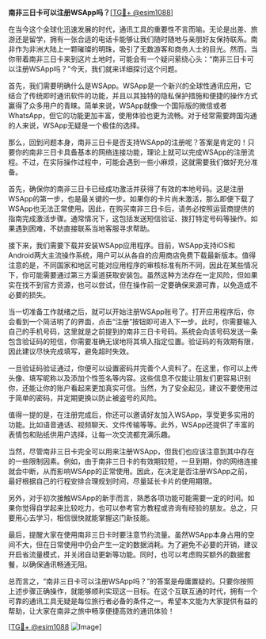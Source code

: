 **南非三日卡可以注册WSApp吗？**[[TG💪+ @esim1088](https://t.me/s/esim1088)]

在当今这个全球化迅速发展的时代，通讯工具的重要性不言而喻。无论是出差、旅游还是留学，拥有一张合适的电话卡能够让我们随时随地与亲朋好友保持联系。南非作为非洲大陆上一颗璀璨的明珠，吸引了无数游客和商务人士的目光。然而，当你带着南非三日卡来到这片土地时，可能会有一个疑问萦绕心头：“南非三日卡可以注册WSApp吗？”今天，我们就来详细探讨这个问题。

首先，我们需要明确什么是WSApp。WSApp是一个新兴的全球性通讯应用，它结合了传统即时通讯软件的功能，并且以其独特的隐私保护措施和便捷的操作方式赢得了众多用户的青睐。简单来说，WSApp就像一个国际版的微信或者WhatsApp，但它的功能更加丰富，使用体验也更为流畅。对于经常需要跨国沟通的人来说，WSApp无疑是一个极佳的选择。

那么，回到问题本身，南非三日卡是否支持WSApp的注册呢？答案是肯定的！只要你的南非三日卡具备基本的网络连接功能，理论上就可以完成WSApp的注册流程。不过，在实际操作过程中，可能会遇到一些小麻烦，这就需要我们做好充分准备。

首先，确保你的南非三日卡已经成功激活并获得了有效的本地号码。这是注册WSApp的第一步，也是最关键的一步。如果你的卡片尚未激活，那么即便下载了WSApp也无法正常使用。因此，在购买南非三日卡后，请务必按照运营商提供的指南完成激活步骤。通常情况下，这包括发送短信验证、拨打特定号码等操作。如果遇到困难，不妨直接联系当地客服寻求帮助。

接下来，我们需要下载并安装WSApp应用程序。目前，WSApp支持iOS和Android两大主流操作系统，用户可以从各自的应用商店免费下载最新版本。值得注意的是，不同国家和地区可能对应用程序的审核标准有所不同，因此在某些情况下，你可能需要通过第三方渠道获取安装包。虽然这种方法存在一定风险，但如果实在找不到官方资源，也可以尝试，但在操作前一定要确保来源可靠，以免造成不必要的损失。

当一切准备工作就绪之后，就可以开始注册WSApp账号了。打开应用程序后，你会看到一个简洁明了的界面，点击“注册”按钮即可进入下一步。此时，你需要输入自己的手机号码，这里就是之前提到的南非三日卡号码。系统会向该号码发送一条包含验证码的短信，你需要准确无误地将其填入指定位置。验证码的有效期有限，因此建议尽快完成填写，避免超时失效。

一旦验证码验证通过，你便可以设置密码并完善个人资料了。在这里，你可以上传头像、填写昵称以及添加个性签名等内容。这些信息不仅能让朋友们更容易识别你，还能让你的账户看起来更加真实可信。当然，为了安全起见，建议不要使用过于简单的密码，并定期更换以防止被盗号的风险。

值得一提的是，在注册完成后，你还可以邀请好友加入WSApp，享受更多实用的功能。比如语音通话、视频聊天、文件传输等等。此外，WSApp还提供了丰富的表情包和贴纸供用户选择，让每一次交流都充满乐趣。

当然，尽管南非三日卡完全可以用来注册WSApp，但我们也应该注意到其中存在的一些限制因素。例如，由于南非三日卡的有效期较短，一旦到期，你的网络连接就会中断，从而影响WSApp的正常使用。因此，在决定是否注册WSApp之前，最好根据自己的行程安排合理规划时间，尽量延长卡片的使用期限。

另外，对于初次接触WSApp的新手而言，熟悉各项功能可能需要一定的时间。如果你觉得自学起来比较吃力，也可以参考官方教程或咨询有经验的朋友。总之，只要用心去学习，相信很快就能掌握这门新技能。

最后，提醒大家在使用南非三日卡时要注意节约流量。虽然WSApp本身占用的空间不大，但在日常使用中仍会产生一定的数据消耗。为了避免不必要的开销，建议开启省流量模式，并关闭自动更新等功能。同时，也可以考虑购买额外的数据套餐，以确保通讯畅通无阻。

总而言之，“南非三日卡可以注册WSApp吗？”的答案是毋庸置疑的。只要你按照上述步骤正确操作，就能够顺利实现这一目标。在这个互联互通的时代，拥有一个可靠的通讯工具无疑是每位旅行者必备的条件之一。希望本文能为大家提供有益的帮助，让大家在南非之旅中畅享便捷高效的通讯体验！

[[TG💪+ @esim1088](https://t.me/s/esim1088) ![Image](https://i.postimg.cc/4NQfJmqS/Snipaste-2025-05-13-00-14-12.png)]
